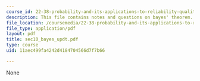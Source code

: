 ```yaml
---
course_id: 22-38-probability-and-its-applications-to-reliability-quality-control-and-risk-assessment-fall-2005
description: This file contains notes and questions on bayes' theorem.
file_location: /coursemedia/22-38-probability-and-its-applications-to-reliability-quality-control-and-risk-assessment-fall-2005/11aec499fa4242d4184704566d7f7b66_sec10_bayes_updt.pdf
file_type: application/pdf
layout: pdf
title: sec10_bayes_updt.pdf
type: course
uid: 11aec499fa4242d4184704566d7f7b66

---
```

None